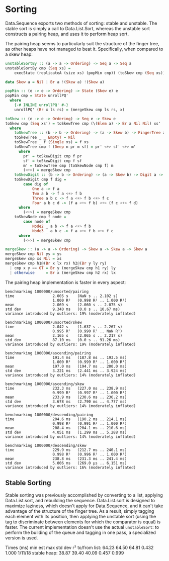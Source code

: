 # Sorting

Data.Sequence exports two methods of sorting: stable and unstable. The stable sort is simply a call to Data.List.Sort, whereas the unstable sort constructs a pairing heap, and uses it to perform heap sort.

The pairing heap seems to particularly suit the structure of the finger tree, as other heaps have not managed to beat it. Specifically, when compared to a skew heap:

```haskell
unstableSortBy :: (a -> a -> Ordering) -> Seq a -> Seq a
unstableSortBy cmp (Seq xs) =
    execState (replicateA (size xs) (popMin cmp)) (toSkew cmp (Seq xs))

data Skew a = Nil | Br a !(Skew a) !(Skew a)

popMin :: (e -> e -> Ordering) -> State (Skew e) e
popMin cmp = State unrollPQ'
  where
    {-# INLINE unrollPQ' #-}
    unrollPQ' (Br x ls rs) = (mergeSkew cmp ls rs, x)

toSkew :: (e -> e -> Ordering) -> Seq e -> Skew e
toSkew cmp (Seq xs') = toSkewTree cmp (\(Elem a) -> Br a Nil Nil) xs'
  where
    toSkewTree :: (b -> b -> Ordering) -> (a -> Skew b) -> FingerTree a -> Skew b
    toSkewTree _ _ EmptyT = Nil
    toSkewTree _ f (Single xs) = f xs
    toSkewTree cmp f (Deep n pr m sf) = pr' <+> sf' <+> m'
      where
        pr' = toSkewDigit cmp f pr
        sf' = toSkewDigit cmp f sf
        m' = toSkewTree cmp (toSkewNode cmp f) m
        (<+>) = mergeSkew cmp
    toSkewDigit :: (b -> b -> Ordering) -> (a -> Skew b) -> Digit a -> Skew b
    toSkewDigit cmp f dig =
        case dig of
            One a -> f a
            Two a b -> f a <+> f b
            Three a b c -> f a <+> f b <+> f c
            Four a b c d -> (f a <+> f b) <+> (f c <+> f d)
      where
        (<+>) = mergeSkew cmp
    toSkewNode cmp f node =
        case node of
            Node2 _ a b -> f a <+> f b
            Node3 _ a b c -> f a <+> f b <+> f c
      where
        (<+>) = mergeSkew cmp

mergeSkew :: (a -> a -> Ordering) -> Skew a -> Skew a -> Skew a
mergeSkew cmp Nil ys = ys
mergeSkew cmp xs Nil = xs
mergeSkew cmp h1@(Br x lx rx) h2@(Br y ly ry)
  | cmp x y == GT = Br y (mergeSkew cmp h1 ry) ly
  | otherwise     = Br x (mergeSkew cmp h2 rx) lx
```

The pairing heap implementation is faster in every aspect:

```
benchmarking 1000000/unsorted/pairing
time                 2.005 s    (NaN s .. 2.102 s)
                     1.000 R²   (0.998 R² .. 1.000 R²)
mean                 2.069 s    (2.060 s .. 2.075 s)
std dev              9.340 ms   (0.0 s .. 10.67 ms)
variance introduced by outliers: 19% (moderately inflated)
             
benchmarking 1000000/unsorted/skew
time                 2.042 s    (1.637 s .. 2.267 s)
                     0.995 R²   (0.990 R² .. NaN R²)
mean                 2.165 s    (2.065 s .. 2.217 s)
std dev              87.10 ms   (0.0 s .. 91.26 ms)
variance introduced by outliers: 19% (moderately inflated)
             
benchmarking 1000000/ascending/pairing
time                 191.4 ms   (187.8 ms .. 193.5 ms)
                     1.000 R²   (0.999 R² .. 1.000 R²)
mean                 197.0 ms   (194.7 ms .. 200.0 ms)
std dev              3.221 ms   (2.441 ms .. 3.924 ms)
variance introduced by outliers: 14% (moderately inflated)
             
benchmarking 1000000/ascending/skew
time                 232.3 ms   (227.0 ms .. 238.9 ms)
                     0.999 R²   (0.997 R² .. 1.000 R²)
mean                 233.9 ms   (230.6 ms .. 236.2 ms)
std dev              3.678 ms   (2.790 ms .. 4.777 ms)
variance introduced by outliers: 14% (moderately inflated)
             
benchmarking 1000000/descending/pairing
time                 204.6 ms   (190.2 ms .. 214.1 ms)
                     0.998 R²   (0.991 R² .. 1.000 R²)
mean                 208.4 ms   (204.1 ms .. 210.6 ms)
std dev              4.051 ms   (1.299 ms .. 5.288 ms)
variance introduced by outliers: 14% (moderately inflated)
             
benchmarking 1000000/descending/skew
time                 229.9 ms   (212.7 ms .. 240.1 ms)
                     0.998 R²   (0.996 R² .. 1.000 R²)
mean                 238.8 ms   (231.3 ms .. 241.4 ms)
std dev              5.006 ms   (269.0 μs .. 6.151 ms)
variance introduced by outliers: 16% (moderately inflated)
```

## Stable Sorting

Stable sorting was previously accomplished by converting to a list, applying Data.List.sort, and rebuilding the sequence. Data.List.sort is designed to maximize laziness, which doesn't apply for Data.Sequence, and it can't take advantage of the structure of the finger tree. As a result, simply tagging each element with its position, then applying the unstable sort (using the tag to discriminate between elements for which the comparator is equal) is faster. The current implementation doesn't use the actual `unstableSort`: to perform the building of the queue and tagging in one pass, a specialized version is used.

Times (ms)            min    est    max  std dev   r²
to/from list:        64.23  64.50  64.81  0.432  1.000
1/11/18 stable heap: 38.87  39.40  40.09  0.457  0.999
